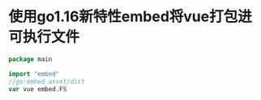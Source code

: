 # 使用go1.16新特性embed将vue打包进可执行文件

```go
package main

import "embed"
//go:embed asset/dist
var vue embed.FS


```


